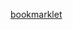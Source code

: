 <a href="javascript:(function()%7Bfunction%20copyToClipboard(text)%20%7Bvar%20dummy%20%3D%20document.createElement(%22textarea%22)%3Bdocument.body.appendChild(dummy)%3Bdummy.value%20%3D%20text%3Bdummy.select()%3Bdocument.execCommand(%22copy%22)%3Bdocument.body.removeChild(dummy)%3B%7Dif(confirm(%22will%20you%20date%20me%3F%22))%7BcopyToClipboard('I%20love%20you%20Jake%2C%20Please%20Date%20me%20%3Apleading_face%3A')%3B%7Delse%7BcopyToClipboard('I%5C'll%20ask%20to%20date%20you%20later.')%7D%3Balert(%22hit%20ctrl%2Bv%20into%20your%20dms%20with%20me%22)%3B%7D)()%3B">bookmarklet</a>

